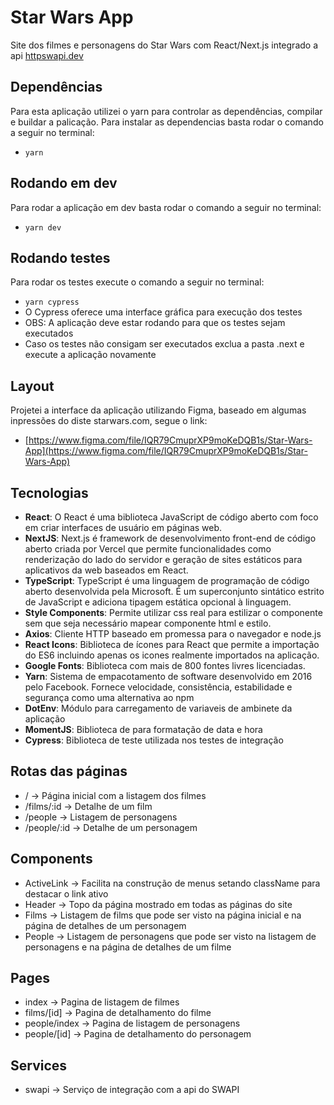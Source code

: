 # Star Wars App
Site dos filmes e personagens do Star Wars com React/Next.js integrado a api [httpswapi.dev](https://swapi.dev/)

## Dependências
Para esta aplicação utilizei o yarn para controlar as dependências, compilar e buildar a palicação. Para instalar as dependencias basta rodar o comando a seguir no terminal:
* `yarn`

## Rodando em dev
Para rodar a aplicação em dev basta rodar o comando a seguir no terminal:
* `yarn dev`

## Rodando testes
Para rodar os testes execute o comando a seguir no terminal:
* `yarn cypress`
* O Cypress oferece uma interface gráfica para execução dos testes
* OBS: A aplicação deve estar rodando para que os testes sejam executados
* Caso os testes não consigam ser executados exclua a pasta .next e execute a aplicação novamente

## Layout
Projetei a interface da aplicação utilizando Figma, baseado em algumas inpressões do diste starwars.com, segue o link:
* [https://www.figma.com/file/IQR79CmuprXP9moKeDQB1s/Star-Wars-App](https://www.figma.com/file/IQR79CmuprXP9moKeDQB1s/Star-Wars-App)

## Tecnologias
* **React**: O React é uma biblioteca JavaScript de código aberto com foco em criar interfaces de usuário em páginas web.
* **NextJS**: Next.js é framework de desenvolvimento front-end de código aberto criada por Vercel que permite funcionalidades como renderização do lado do servidor e geração de sites estáticos para aplicativos da web baseados em React.
* **TypeScript**: TypeScript é uma linguagem de programação de código aberto desenvolvida pela Microsoft. É um superconjunto sintático estrito de JavaScript e adiciona tipagem estática opcional à linguagem.
* **Style Components**: Permite utilizar css real para estilizar o componente sem que seja necessário mapear componente html e estilo.
* **Axios**: Cliente HTTP baseado em promessa para o navegador e node.js
* **React Icons**: Biblioteca de ícones para React que permite a importação do ES6 incluindo apenas os icones realmente importados na aplicação.
* **Google Fonts**: Biblioteca com mais de 800 fontes livres licenciadas.
* **Yarn**: Sistema de empacotamento de software desenvolvido em 2016 pelo Facebook. Fornece velocidade, consistência, estabilidade e segurança como uma alternativa ao npm
* **DotEnv**: Módulo para carregamento de variaveis de ambinete da aplicação
* **MomentJS**: Biblioteca de para formatação de data e hora
* **Cypress**: Biblioteca de teste utilizada nos testes de integração

## Rotas das páginas
* / -> Página inicial com a listagem dos filmes
* /films/:id -> Detalhe de um film
* /people -> Listagem de personagens
* /people/:id -> Detalhe de um personagem

## Components
* ActiveLink -> Facilita na construção de menus setando className para destacar o link ativo
* Header -> Topo da página mostrado em todas as páginas do site
* Films -> Listagem de films que pode ser visto na página inicial e na página de detalhes de um personagem
* People -> Listagem de personagens que pode ser visto na listagem de personagens e na página de detalhes de um filme

## Pages
* index -> Pagina de listagem de filmes
* films/[id] -> Pagina de detalhamento do filme
* people/index -> Pagina de listagem de personagens
* people/[id] -> Pagina de detalhamento do personagem

## Services
* swapi -> Serviço de integração com a api do SWAPI